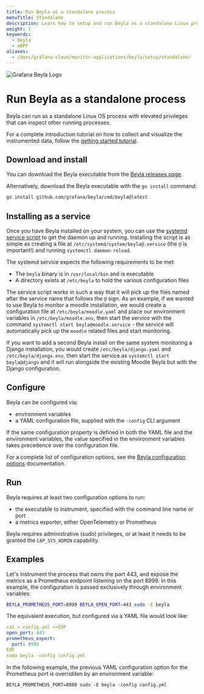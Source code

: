 ```yaml
---
title: Run Beyla as a standalone process
menuTitle: Standalone
description: Learn how to setup and run Beyla as a standalone Linux process.
weight: 1
keywords:
  - Beyla
  - eBPF
aliases:
  - /docs/grafana-cloud/monitor-applications/beyla/setup/standalone/
---
```


![Grafana Beyla Logo](https://grafana.com/media/docs/grafana-cloud/beyla/beyla-logo-2.png)

# Run Beyla as a standalone process

Beyla can run as a standalone Linux OS process with elevated privileges that can inspect other running processes.

For a complete introduction tutorial on how to collect and visualize the instrumented data, follow the [getting started tutorial](../../tutorial/getting-started/).

## Download and install

You can download the Beyla executable from the [Beyla releases page](https://github.com/grafana/beyla/releases).

Alternatively, download the Beyla executable with the `go install` command:

```sh
go install github.com/grafana/beyla/cmd/beyla@latest
```

## Installing as a service

Once you have Beyla installed on your system, you can use the [systemd service script](https://github.com/grafana/beyla/tree/main/contrib/beyla@.service) to get the daemon up and running. Installing the script is as simple as creating a file at `/etc/systemd/system/beyla@.service` (the `@` is important!) and running `systemctl daemon-reload`.

The systemd service expects the following requirements to be met:

- The `beyla` binary is in `/usr/local/bin` and is executable
- A directory exists at `/etc/beyla` to hold the various configuration files

The service script works in such a way that it will pick up the files named after the service name that follows the `@` sign. As an example, if we wanted to use Beyla to monitor a moodle installation, we would create a configuration file at `/etc/beyla/moodle.yaml` and place our environment variables in `/etc/beyla/moodle.env`, then start the service with the command `systemctl start beyla@moodle.service` - the service will automatically pick up the `moodle` related files and start monitoring.

If you want to add a second Beyla install on the same system monitoring a Django installation, you would create `/etc/beyla/django.yaml` and `/etc/beyla/django.env`, then start the service as `systemctl start beyla@django` and it will run alongside the existing Moodle Beyla but with the Django configuration.

## Configure

Beyla can be configured via:

- environment variables
- a YAML configuration file, supplied with the `-config` CLI argument

If the same configuration property is defined in both the YAML file and the environment
variables, the value specified in the environment variables takes precedence over the
configuration file.

For a complete list of configuration options, see the [Beyla configuration options](../../configure/) documentation.

## Run

Beyla requires at least two configuration options to run:

- the executable to instrument, specified with the command line name or port
- a metrics exporter, either OpenTelemetry or Prometheus

Beyla requires administrative (sudo) privileges, or at least it needs to be granted the `CAP_SYS_ADMIN` capability.

## Examples

Let's instrument the process that owns the port 443, and expose the metrics as a Prometheus endpoint listening on the port 8999. In this example, the configuration is passed exclusively through environment variables:

```sh
BEYLA_PROMETHEUS_PORT=8999 BEYLA_OPEN_PORT=443 sudo -E beyla
```

The equivalent execution, but configured via a YAML file would look like:

```yaml
cat > config.yml <<EOF
open_port: 443
prometheus_export:
  port: 8999
EOF
sudo beyla -config config.yml
```

In the following example, the previous YAML configuration option for the Prometheus port is overridden by an environment variable:

```
BEYLA_PROMETHEUS_PORT=8888 sudo -E beyla -config config.yml
```
